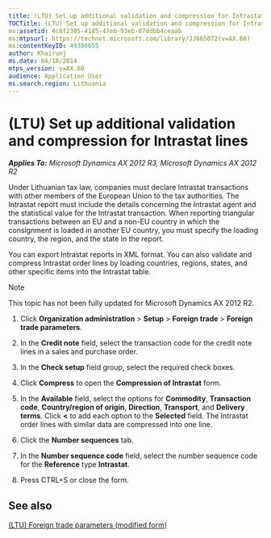 ```yaml
---
title: (LTU) Set up additional validation and compression for Intrastat lines
TOCTitle: (LTU) Set up additional validation and compression for Intrastat lines
ms:assetid: 4c8f2305-4185-47eb-93eb-87ddbb4ceaab
ms:mtpsurl: https://technet.microsoft.com/library/JJ665072(v=AX.60)
ms:contentKeyID: 49386655
author: Khairunj
ms.date: 04/18/2014
mtps_version: v=AX.60
audience: Application User
ms.search.region: Lithuania
---
```


# (LTU) Set up additional validation and compression for Intrastat lines 


_**Applies To:** Microsoft Dynamics AX 2012 R3, Microsoft Dynamics AX 2012 R2_

Under Lithuanian tax law, companies must declare Intrastat transactions with other members of the European Union to the tax authorities. The Intrastat report must include the details concerning the Intrastat agent and the statistical value for the Intrastat transaction. When reporting triangular transactions between an EU and a non-EU country in which the consignment is loaded in another EU country, you must specify the loading country, the region, and the state in the report.

You can export Intrastat reports in XML format. You can also validate and compress Intrastat order lines by loading countries, regions, states, and other specific items into the Intrastat table.


> [!NOTE]
> <P>This topic has not been fully updated for Microsoft Dynamics AX 2012 R2.</P>



1.  Click **Organization administration** \> **Setup** \> **Foreign trade** \> **Foreign trade parameters**.

2.  In the **Credit note** field, select the transaction code for the credit note lines in a sales and purchase order.

3.  In the **Check setup** field group, select the required check boxes.

4.  Click **Compress** to open the **Compression of Intrastat** form.

5.  In the **Available** field, select the options for **Commodity**, **Transaction code**, **Country/region of origin**, **Direction**, **Transport**, and **Delivery terms**. Click **\<** to add each option to the **Selected** field. The Intrastat order lines with similar data are compressed into one line.

6.  Click the **Number sequences** tab.

7.  In the **Number sequence code** field, select the number sequence code for the **Reference** type **Intrastat**.

8.  Press CTRL+S or close the form.

## See also

[(LTU) Foreign trade parameters (modified form)](https://technet.microsoft.com/library/jj678085\(v=ax.60\))

  


